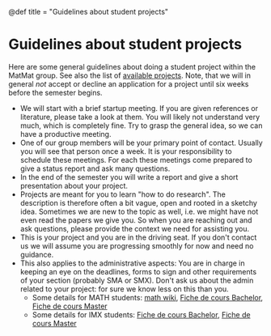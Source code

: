 @def title = "Guidelines about student projects"

# Guidelines about student projects

Here are some general guidelines about doing a student project within the MatMat group.
See also the list of [available projects](/student_projects).
Note, that we will in general *not* accept or decline an application for a project
until six weeks before the semester begins.

- We will start with a brief startup meeting. If you are given references or literature,
  please take a look at them. You will likely not understand very much, which is
  completely fine. Try to grasp the general idea, so we can have a productive meeting.
- One of our group members will be your primary point of contact. Usually you will
  see that person once a week. It is your responsibility to schedule these meetings.
  For each these meetings come prepared to give a status report and ask many questions.
- In the end of the semester
  you will write a report and give a short presentation about your project.
- Projects are meant for you to learn "how to do research". The description is therefore
  often a bit vague, open and rooted in a sketchy idea. Sometimes we are new to the topic
  as well, i.e. we might have not even read the papers we give you. So when you are
  reaching out and ask questions, please provide the context we need for assisting you.
- This is your project and you are in the driving seat. If you don't contact us
  we will assume you are progressing smoothly for now and need no guidance.
- This also applies to the administrative aspects: You are in charge in keeping
  an eye on the deadlines, forms to sign and other requirements of your section
  (probably SMA or SMX). Don't ask us about the admin related to your project:
  for sure we know less on this than you.
  * Some details for MATH students: [math wiki](https://wiki.epfl.ch/sma/projet),
    [Fiche de cours Bachelor](https://edu.epfl.ch/coursebook/fr/projet-de-mathematiques-bachelor-MATH-397),
    [Fiche de cours Master](https://edu.epfl.ch/coursebook/fr/projet-de-mathematiques-master-MATH-498)
  * Some details for IMX students:
    [Fiche de cours Bachelor](https://edu.epfl.ch/studyplan/fr/bachelor/science-et-genie-des-materiaux/coursebook/projet-materiaux-MSE-390),
    [Fiche de cours Master](https://edu.epfl.ch/studyplan/fr/master/science-et-genie-des-materiaux/coursebook/projet-de-master-en-science-et-genie-des-materiaux-MSE-599)

